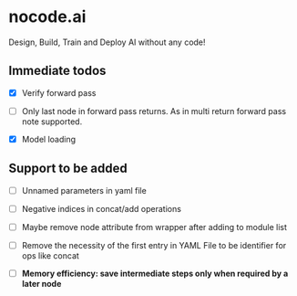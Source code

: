 # nocode.ai

Design, Build, Train and Deploy AI without any code!

## Immediate todos

- [x] Verify forward pass

- [ ] Only last node in forward pass returns. As in multi return forward pass
      note supported.

- [x] Model loading

## Support to be added

- [ ] Unnamed parameters in yaml file

- [ ] Negative indices in concat/add operations

- [ ] Maybe remove node attribute from wrapper after adding to module list

- [ ] Remove the necessity of the first entry in YAML File to be identifier for ops like concat

- [ ] **Memory efficiency: save intermediate steps only when required by a later node**
